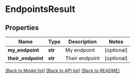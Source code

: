 # EndpointsResult

## Properties
Name | Type | Description | Notes
------------ | ------------- | ------------- | -------------
**my_endpoint** | **str** | My endpoint | [optional] 
**their_endpoint** | **str** | Their endpoint | [optional] 

[[Back to Model list]](../README.md#documentation-for-models) [[Back to API list]](../README.md#documentation-for-api-endpoints) [[Back to README]](../README.md)



